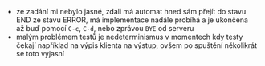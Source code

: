 - ze zadání mi nebylo jasné, zdali má automat hned sám přejít do stavu END ze stavu ERROR, má implementace nadále probíhá a je ukončena až buď pomocí `C-c`, `C-d`, nebo zprávou `BYE` od serveru
- malým problémem testů je nedeterminismus v momentech kdy testy čekají například na výpis klienta na výstup, ovšem po spuštění několikrát se toto vyjasní
